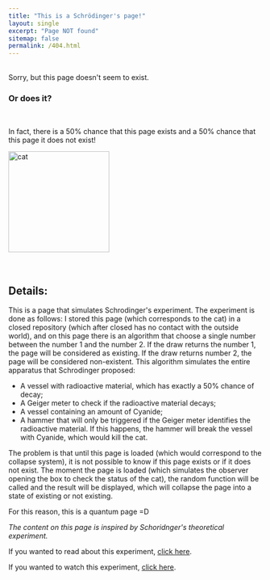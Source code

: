 ```yaml
---
title: "This is a Schrödinger's page!"
layout: single
excerpt: "Page NOT found"
sitemap: false
permalink: /404.html
---
```

<br />
Sorry, but this page doesn't seem to exist.


### Or does it?

<br />

In fact, there is a 50% chance that this page exists and a 50% chance that this page it does not exist!


<img src="{{ site.url }}{{ site.baseurl }}/images/GitHub-Mark.png" alt="cat" width="200" height="200">

<div id="text"></div>
<br />
<div id="text2"></div>

<br />


## Details:

This is a page that simulates Schrodinger's experiment. The experiment is done as follows:
I stored this page (which corresponds to the cat) in a closed repository (which after closed has no contact with the outside world), and on this page there is an algorithm that choose a single number between the number 1 and the number 2.
If the draw returns the number 1, the page will be considered as existing.
If the draw returns number 2, the page will be considered non-existent.
This algorithm simulates the entire apparatus that Schrodinger proposed:
- A vessel with radioactive material, which has exactly a 50% chance of decay;
- A Geiger meter to check if the radioactive material decays;
- A vessel containing an amount of Cyanide;
- A hammer that will only be triggered if the Geiger meter identifies the radioactive material. If this happens, the hammer will break the vessel with Cyanide, which would kill the cat.

The problem is that until this page is loaded (which would correspond to the collapse system), it is not possible to know if this page exists or if it does not exist.
The moment the page is loaded (which simulates the observer opening the box to check the status of the cat), the random function will be called and the result will be displayed, which will collapse the page into a state of existing or not existing.

For this reason, this is a quantum page =D

*The content on this page is inspired by Schoridnger's theoretical experiment.*

If you wanted to read about this experiment, [click here](https://en.wikipedia.org/wiki/Schr%C3%B6dinger%27s_cat#:~:text=Schr%C3%B6dinger's%20cat%20is%20a%20thought,Copenhagen%20interpretation%20of%20quantum%20mechanics.).

If you wanted to watch this experiment, [click here](https://www.youtube.com/watch?v=CrxqTtiWxs4&feature=emb_logo).

<script>
var y = Math.floor((Math.random() * 2) + 1);
var textoQuantico;
var textoQuantico2;


if (y == 1) {
  textoQuantico = "Fortunately, the Geiger sensor did not measure any atom decay, and so the hammer was not fired, keeping the cyanide intact inside its flask.";
  textoQuantico2 = "So, luckily this page EXISTS!";

} else  {
  textoQuantico = "Unfortunately, the Geiger sensor measured the decay of an atom, and then the hammer was fired which caused the cyanide-containing glass to break.";
  textoQuantico2 = "Thus, unfortunately this page does NOT EXIST!";

}
</script>

<script>
document.getElementById("text").innerHTML = textoQuantico;
document.getElementById("text2").innerHTML = textoQuantico2;

</script>
